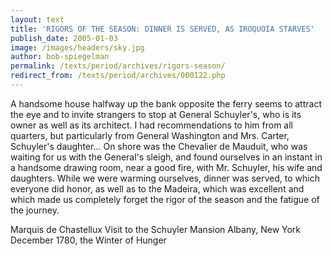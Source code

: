 ```yaml
---
layout: text
title: 'RIGORS OF THE SEASON: DINNER IS SERVED, AS IROQUOIA STARVES'
publish_date: 2005-01-03
image: /images/headers/sky.jpg
author: bob-spiegelman
permalink: /texts/period/archives/rigors-season/
redirect_from: /texts/period/archives/000122.php
---
```

A handsome house halfway up the bank opposite the ferry seems to attract the eye and to invite strangers to stop at General Schuyler's, who is its owner as well as its architect. I had recommendations to him from all quarters, but particularly from General Washington and Mrs. Carter, Schuyler's daughter... On shore was the Chevalier de Mauduit, who was waiting for us with the General's sleigh, and found ourselves in an instant in a handsome drawing room, near a good fire, with Mr. Schuyler, his wife and daughters. While we were warming ourselves, dinner was served, to which everyone did honor, as well as to the Madeira, which was excellent and which made us completely forget the rigor of the season and the fatigue of the journey.

Marquis de Chastellux
Visit to the Schuyler Mansion
Albany, New York
December 1780, the Winter of Hunger
